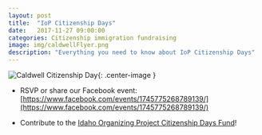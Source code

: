 ```yaml
---
layout: post
title:  "IoP Citizenship Days"
date:   2017-11-27 09:00:00
categories: Citizenship immigration fundraising
image: img/caldwellFlyer.png
description: "Everything you need to know about IoP Citizenship Days"
---
```


![Caldwell Citizenship Day](/img/caldwellFlyer.pngg){: .center-image }

- RSVP or share our Facebook event: [https://www.facebook.com/events/1745775268789139/](https://www.facebook.com/events/1745775268789139/)

- Contribute to the [Idaho Organizing Project Citizenship Days Fund](https://bitly.com/iop-citizenship)!